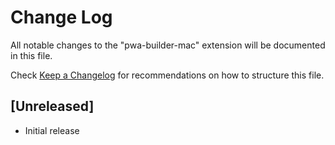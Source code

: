 # Change Log
All notable changes to the "pwa-builder-mac" extension will be documented in this file.

Check [Keep a Changelog](http://keepachangelog.com/) for recommendations on how to structure this file.

## [Unreleased]
- Initial release